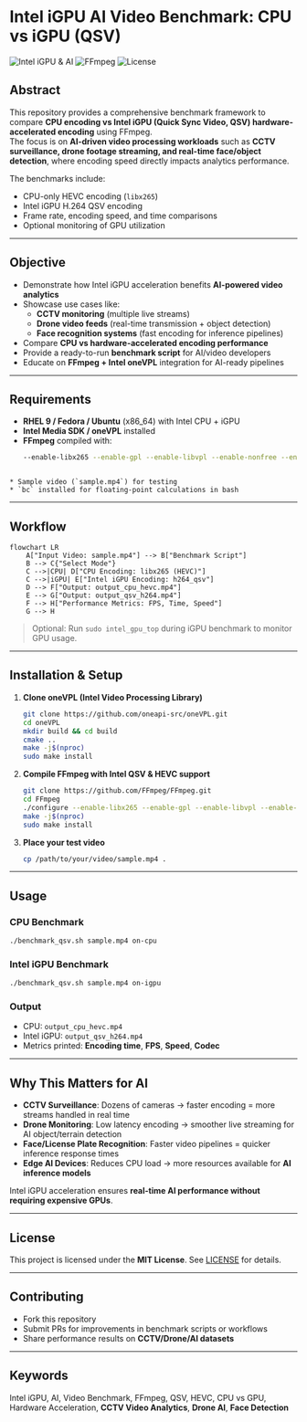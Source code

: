# Intel iGPU AI Video Benchmark: CPU vs iGPU (QSV)

![Intel iGPU & AI](https://img.shields.io/badge/Intel-iGPU%20AI-blue) ![FFmpeg](https://img.shields.io/badge/FFmpeg-Benchmark-orange) ![License](https://img.shields.io/badge/License-MIT-green)

## Abstract
This repository provides a comprehensive benchmark framework to compare **CPU encoding vs Intel iGPU (Quick Sync Video, QSV) hardware-accelerated encoding** using FFmpeg.  
The focus is on **AI-driven video processing workloads** such as **CCTV surveillance, drone footage streaming, and real-time face/object detection**, where encoding speed directly impacts analytics performance.  

The benchmarks include:
- CPU-only HEVC encoding (`libx265`)
- Intel iGPU H.264 QSV encoding
- Frame rate, encoding speed, and time comparisons
- Optional monitoring of GPU utilization

---

## Objective
- Demonstrate how Intel iGPU acceleration benefits **AI-powered video analytics**
- Showcase use cases like:
  - **CCTV monitoring** (multiple live streams)
  - **Drone video feeds** (real-time transmission + object detection)
  - **Face recognition systems** (fast encoding for inference pipelines)
- Compare **CPU vs hardware-accelerated encoding performance**
- Provide a ready-to-run **benchmark script** for AI/video developers
- Educate on **FFmpeg + Intel oneVPL** integration for AI-ready pipelines

---

## Requirements
- **RHEL 9 / Fedora / Ubuntu** (x86_64) with Intel CPU + iGPU  
- **Intel Media SDK / oneVPL** installed  
- **FFmpeg** compiled with:
  ```bash
  --enable-libx265 --enable-gpl --enable-libvpl --enable-nonfree --enable-libmfx
```

* Sample video (`sample.mp4`) for testing
* `bc` installed for floating-point calculations in bash
```
---

## Workflow

```mermaid
flowchart LR
    A["Input Video: sample.mp4"] --> B["Benchmark Script"]
    B --> C{"Select Mode"}
    C -->|CPU| D["CPU Encoding: libx265 (HEVC)"]
    C -->|iGPU| E["Intel iGPU Encoding: h264_qsv"]
    D --> F["Output: output_cpu_hevc.mp4"]
    E --> G["Output: output_qsv_h264.mp4"]
    F --> H["Performance Metrics: FPS, Time, Speed"]
    G --> H
```

> Optional: Run `sudo intel_gpu_top` during iGPU benchmark to monitor GPU usage.

---

## Installation & Setup

1. **Clone oneVPL (Intel Video Processing Library)**

   ```bash
   git clone https://github.com/oneapi-src/oneVPL.git
   cd oneVPL
   mkdir build && cd build
   cmake ..
   make -j$(nproc)
   sudo make install
   ```

2. **Compile FFmpeg with Intel QSV & HEVC support**

   ```bash
   git clone https://github.com/FFmpeg/FFmpeg.git
   cd FFmpeg
   ./configure --enable-libx265 --enable-gpl --enable-libvpl --enable-nonfree --enable-libmfx
   make -j$(nproc)
   sudo make install
   ```

3. **Place your test video**

   ```bash
   cp /path/to/your/video/sample.mp4 .
   ```

---

## Usage

### CPU Benchmark

```bash
./benchmark_qsv.sh sample.mp4 on-cpu
```

### Intel iGPU Benchmark

```bash
./benchmark_qsv.sh sample.mp4 on-igpu
```

### Output

* CPU: `output_cpu_hevc.mp4`
* Intel iGPU: `output_qsv_h264.mp4`
* Metrics printed: **Encoding time**, **FPS**, **Speed**, **Codec**

---

## Why This Matters for AI

* **CCTV Surveillance**: Dozens of cameras → faster encoding = more streams handled in real time
* **Drone Monitoring**: Low latency encoding → smoother live streaming for AI object/terrain detection
* **Face/License Plate Recognition**: Faster video pipelines = quicker inference response times
* **Edge AI Devices**: Reduces CPU load → more resources available for **AI inference models**

Intel iGPU acceleration ensures **real-time AI performance without requiring expensive GPUs**.

---

## License

This project is licensed under the **MIT License**.
See [LICENSE](LICENSE) for details.

---

## Contributing

* Fork this repository
* Submit PRs for improvements in benchmark scripts or workflows
* Share performance results on **CCTV/Drone/AI datasets**

---

## Keywords

Intel iGPU, AI, Video Benchmark, FFmpeg, QSV, HEVC, CPU vs GPU, Hardware Acceleration, **CCTV Video Analytics**, **Drone AI**, **Face Detection**

